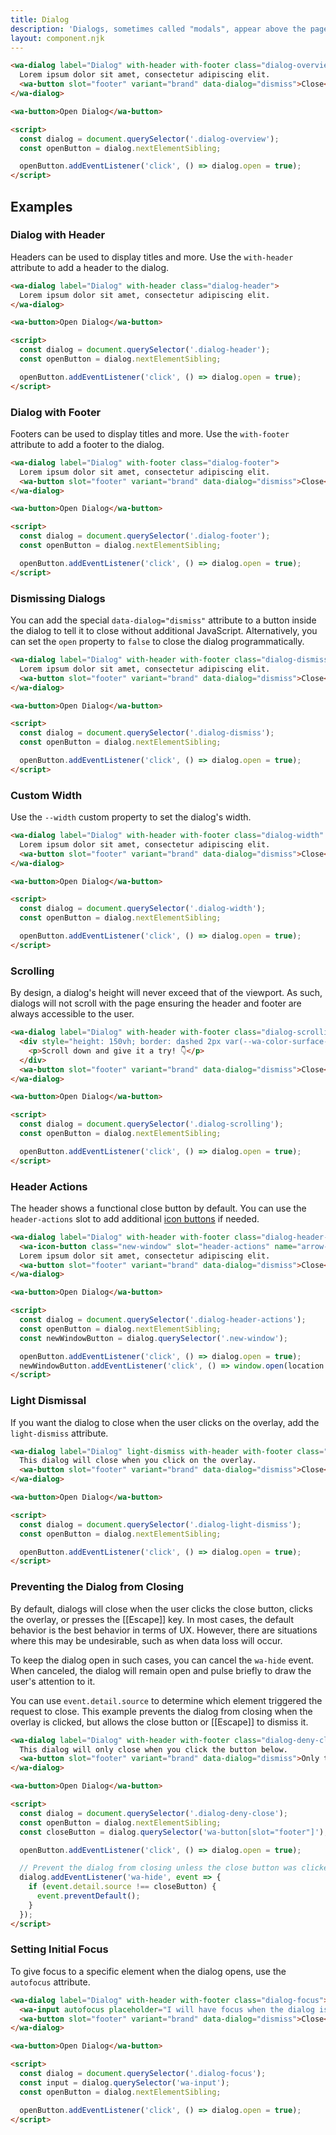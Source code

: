 ```yaml
---
title: Dialog
description: 'Dialogs, sometimes called "modals", appear above the page and require the user''s immediate attention.'
layout: component.njk
---
```


<!-- cspell:dictionaries lorem-ipsum -->

```html {.example}
<wa-dialog label="Dialog" with-header with-footer class="dialog-overview">
  Lorem ipsum dolor sit amet, consectetur adipiscing elit.
  <wa-button slot="footer" variant="brand" data-dialog="dismiss">Close</wa-button>
</wa-dialog>

<wa-button>Open Dialog</wa-button>

<script>
  const dialog = document.querySelector('.dialog-overview');
  const openButton = dialog.nextElementSibling;

  openButton.addEventListener('click', () => dialog.open = true);
</script>
```

## Examples

### Dialog with Header

Headers can be used to display titles and more. Use the `with-header` attribute to add a header to the dialog.

```html {.example}
<wa-dialog label="Dialog" with-header class="dialog-header">
  Lorem ipsum dolor sit amet, consectetur adipiscing elit.
</wa-dialog>

<wa-button>Open Dialog</wa-button>

<script>
  const dialog = document.querySelector('.dialog-header');
  const openButton = dialog.nextElementSibling;

  openButton.addEventListener('click', () => dialog.open = true);
</script>
```

### Dialog with Footer

Footers can be used to display titles and more. Use the `with-footer` attribute to add a footer to the dialog.

```html {.example}
<wa-dialog label="Dialog" with-footer class="dialog-footer">
  Lorem ipsum dolor sit amet, consectetur adipiscing elit.
  <wa-button slot="footer" variant="brand" data-dialog="dismiss">Close</wa-button>
</wa-dialog>

<wa-button>Open Dialog</wa-button>

<script>
  const dialog = document.querySelector('.dialog-footer');
  const openButton = dialog.nextElementSibling;

  openButton.addEventListener('click', () => dialog.open = true);
</script>
```

### Dismissing Dialogs

You can add the special `data-dialog="dismiss"` attribute to a button inside the dialog to tell it to close without additional JavaScript. Alternatively, you can set the `open` property to `false` to close the dialog programmatically.

```html {.example}
<wa-dialog label="Dialog" with-header with-footer class="dialog-dismiss">
  Lorem ipsum dolor sit amet, consectetur adipiscing elit.
  <wa-button slot="footer" variant="brand" data-dialog="dismiss">Close</wa-button>
</wa-dialog>

<wa-button>Open Dialog</wa-button>

<script>
  const dialog = document.querySelector('.dialog-dismiss');
  const openButton = dialog.nextElementSibling;

  openButton.addEventListener('click', () => dialog.open = true);
</script>
```

### Custom Width

Use the `--width` custom property to set the dialog's width.

```html {.example}
<wa-dialog label="Dialog" with-header with-footer class="dialog-width" style="--width: 50vw;">
  Lorem ipsum dolor sit amet, consectetur adipiscing elit.
  <wa-button slot="footer" variant="brand" data-dialog="dismiss">Close</wa-button>
</wa-dialog>

<wa-button>Open Dialog</wa-button>

<script>
  const dialog = document.querySelector('.dialog-width');
  const openButton = dialog.nextElementSibling;

  openButton.addEventListener('click', () => dialog.open = true);
</script>
```

### Scrolling

By design, a dialog's height will never exceed that of the viewport. As such, dialogs will not scroll with the page ensuring the header and footer are always accessible to the user.

```html {.example}
<wa-dialog label="Dialog" with-header with-footer class="dialog-scrolling">
  <div style="height: 150vh; border: dashed 2px var(--wa-color-surface-border); padding: 0 1rem;">
    <p>Scroll down and give it a try! 👇</p>
  </div>
  <wa-button slot="footer" variant="brand" data-dialog="dismiss">Close</wa-button>
</wa-dialog>

<wa-button>Open Dialog</wa-button>

<script>
  const dialog = document.querySelector('.dialog-scrolling');
  const openButton = dialog.nextElementSibling;

  openButton.addEventListener('click', () => dialog.open = true);
</script>
```

### Header Actions

The header shows a functional close button by default. You can use the `header-actions` slot to add additional [icon buttons](/components/icon-button) if needed.

```html {.example}
<wa-dialog label="Dialog" with-header with-footer class="dialog-header-actions">
  <wa-icon-button class="new-window" slot="header-actions" name="arrow-up-right-from-square" variant="solid"></wa-icon-button>
  Lorem ipsum dolor sit amet, consectetur adipiscing elit.
  <wa-button slot="footer" variant="brand" data-dialog="dismiss">Close</wa-button>
</wa-dialog>

<wa-button>Open Dialog</wa-button>

<script>
  const dialog = document.querySelector('.dialog-header-actions');
  const openButton = dialog.nextElementSibling;
  const newWindowButton = dialog.querySelector('.new-window');

  openButton.addEventListener('click', () => dialog.open = true);
  newWindowButton.addEventListener('click', () => window.open(location.href));
</script>
```

### Light Dismissal

If you want the dialog to close when the user clicks on the overlay, add the `light-dismiss` attribute.

```html {.example}
<wa-dialog label="Dialog" light-dismiss with-header with-footer class="dialog-light-dismiss">
  This dialog will close when you click on the overlay.
  <wa-button slot="footer" variant="brand" data-dialog="dismiss">Close</wa-button>
</wa-dialog>

<wa-button>Open Dialog</wa-button>

<script>
  const dialog = document.querySelector('.dialog-light-dismiss');
  const openButton = dialog.nextElementSibling;

  openButton.addEventListener('click', () => dialog.open = true);
</script>
```

### Preventing the Dialog from Closing

By default, dialogs will close when the user clicks the close button, clicks the overlay, or presses the [[Escape]] key. In most cases, the default behavior is the best behavior in terms of UX. However, there are situations where this may be undesirable, such as when data loss will occur.

To keep the dialog open in such cases, you can cancel the `wa-hide` event. When canceled, the dialog will remain open and pulse briefly to draw the user's attention to it.

You can use `event.detail.source` to determine which element triggered the request to close. This example prevents the dialog from closing when the overlay is clicked, but allows the close button or [[Escape]] to dismiss it.

```html {.example}
<wa-dialog label="Dialog" with-header with-footer class="dialog-deny-close">
  This dialog will only close when you click the button below.
  <wa-button slot="footer" variant="brand" data-dialog="dismiss">Only this button will close it</wa-button>
</wa-dialog>

<wa-button>Open Dialog</wa-button>

<script>
  const dialog = document.querySelector('.dialog-deny-close');
  const openButton = dialog.nextElementSibling;
  const closeButton = dialog.querySelector('wa-button[slot="footer"]');

  openButton.addEventListener('click', () => dialog.open = true);

  // Prevent the dialog from closing unless the close button was clicked
  dialog.addEventListener('wa-hide', event => {
    if (event.detail.source !== closeButton) {
      event.preventDefault();
    }
  });
</script>
```

### Setting Initial Focus

To give focus to a specific element when the dialog opens, use the `autofocus` attribute.

```html {.example}
<wa-dialog label="Dialog" with-header with-footer class="dialog-focus">
  <wa-input autofocus placeholder="I will have focus when the dialog is opened"></wa-input>
  <wa-button slot="footer" variant="brand" data-dialog="dismiss">Close</wa-button>
</wa-dialog>

<wa-button>Open Dialog</wa-button>

<script>
  const dialog = document.querySelector('.dialog-focus');
  const input = dialog.querySelector('wa-input');
  const openButton = dialog.nextElementSibling;

  openButton.addEventListener('click', () => dialog.open = true);
</script>
```
